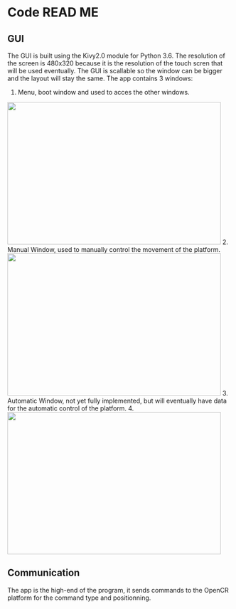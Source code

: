 # Code READ ME

## GUI

The GUI is built using the Kivy2.0 module for Python 3.6. The resolution of the screen is 480x320 because it is the resolution of the touch scren that will be used eventually. The GUI is scallable so the window can be bigger and the layout will stay the same.
The app contains 3 windows:
1. Menu, boot window and used to acces the other windows.
  <img src="https://github.com/antoinejulien/Level-US_GRO400_H21/blob/python-gui/Images/menu_window_R1" width="480" height="320">
2. Manual Window, used to manually control the movement of the platform.
<img src="https://github.com/antoinejulien/Level-US_GRO400_H21/blob/python-gui/Images/manual_window_R1.jpg" width="480" height="320">
3. Automatic Window, not yet fully implemented, but will eventually have data for the automatic control of the platform.
4. <img src="https://github.com/antoinejulien/Level-US_GRO400_H21/blob/python-gui/Images/automatic.jpg" width="480" height="320">


## Communication

The app is the high-end of the program, it sends commands to the OpenCR platform for the command type and positionning.
